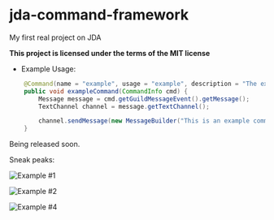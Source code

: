 # jda-command-framework
My first real project on JDA

**This project is licensed under the terms of the MIT license**


* Example Usage:
```java
    @Command(name = "example", usage = "example", description = "The example command", permission = "ADMINISTRATOR")
    public void exampleCommand(CommandInfo cmd) {
        Message message = cmd.getGuildMessageEvent().getMessage();
        TextChannel channel = message.getTextChannel();

        channel.sendMessage(new MessageBuilder("This is an example command!").build()).queue();
    }
```


Being released soon.

Sneak peaks:

![Example #1](https://media.discordapp.net/attachments/635910982887014422/750613368985092126/unknown.png)

![Example #2](https://media.discordapp.net/attachments/635910982887014422/750614080565280818/unknown.png)

![Example #4](https://cdn.discordapp.com/attachments/746170234955628547/750627155523928095/unknown.png)
